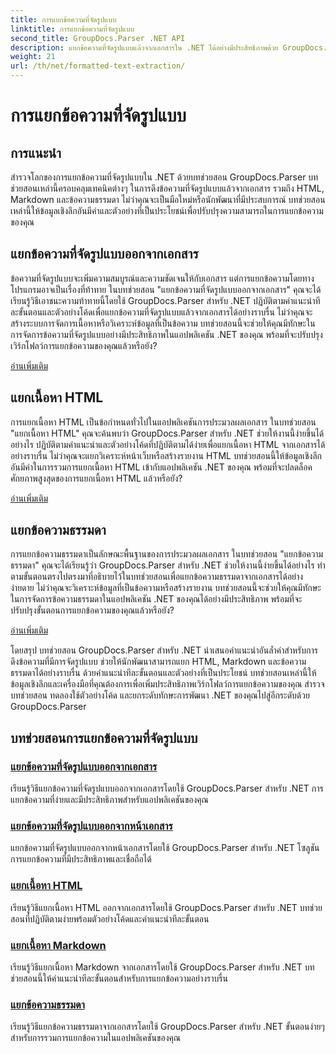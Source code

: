 ```yaml
---
title: การแยกข้อความที่จัดรูปแบบ
linktitle: การแยกข้อความที่จัดรูปแบบ
second_title: GroupDocs.Parser .NET API
description: แยกข้อความที่จัดรูปแบบแล้วจากเอกสารใน .NET ได้อย่างมีประสิทธิภาพด้วย GroupDocs.Parser เรียนรู้การแยก HTML, Markdown และข้อความธรรมดาได้อย่างราบรื่น
weight: 21
url: /th/net/formatted-text-extraction/
---
```


# การแยกข้อความที่จัดรูปแบบ


## การแนะนำ

สำรวจโลกของการแยกข้อความที่จัดรูปแบบใน .NET ด้วยบทช่วยสอน GroupDocs.Parser บทช่วยสอนเหล่านี้ครอบคลุมเทคนิคต่างๆ ในการดึงข้อความที่จัดรูปแบบแล้วจากเอกสาร รวมถึง HTML, Markdown และข้อความธรรมดา ไม่ว่าคุณจะเป็นมือใหม่หรือนักพัฒนาที่มีประสบการณ์ บทช่วยสอนเหล่านี้ให้ข้อมูลเชิงลึกอันมีค่าและตัวอย่างที่เป็นประโยชน์เพื่อปรับปรุงความสามารถในการแยกข้อความของคุณ

## แยกข้อความที่จัดรูปแบบออกจากเอกสาร

ข้อความที่จัดรูปแบบจะเพิ่มความสมบูรณ์และความชัดเจนให้กับเอกสาร แต่การแยกข้อความโดยทางโปรแกรมอาจเป็นเรื่องที่ท้าทาย ในบทช่วยสอน "แยกข้อความที่จัดรูปแบบออกจากเอกสาร" คุณจะได้เรียนรู้วิธีเอาชนะความท้าทายนี้โดยใช้ GroupDocs.Parser สำหรับ .NET ปฏิบัติตามคำแนะนำทีละขั้นตอนและตัวอย่างโค้ดเพื่อแยกข้อความที่จัดรูปแบบแล้วจากเอกสารได้อย่างราบรื่น ไม่ว่าคุณจะสร้างระบบการจัดการเนื้อหาหรือวิเคราะห์ข้อมูลที่เป็นข้อความ บทช่วยสอนนี้จะช่วยให้คุณมีทักษะในการจัดการข้อความที่จัดรูปแบบอย่างมีประสิทธิภาพในแอปพลิเคชัน .NET ของคุณ พร้อมที่จะปรับปรุงเวิร์กโฟลว์การแยกข้อความของคุณแล้วหรือยัง?

[อ่านเพิ่มเติม](./extract-formatted-text-from-document/)

## แยกเนื้อหา HTML

การแยกเนื้อหา HTML เป็นข้อกำหนดทั่วไปในแอปพลิเคชันการประมวลผลเอกสาร ในบทช่วยสอน "แยกเนื้อหา HTML" คุณจะค้นพบว่า GroupDocs.Parser สำหรับ .NET ช่วยให้งานนี้ง่ายขึ้นได้อย่างไร ปฏิบัติตามคำแนะนำและตัวอย่างโค้ดที่ปฏิบัติตามได้ง่ายเพื่อแยกเนื้อหา HTML จากเอกสารได้อย่างราบรื่น ไม่ว่าคุณจะแยกวิเคราะห์หน้าเว็บหรือสร้างรายงาน HTML บทช่วยสอนนี้ให้ข้อมูลเชิงลึกอันมีค่าในการรวมการแยกเนื้อหา HTML เข้ากับแอปพลิเคชัน .NET ของคุณ พร้อมที่จะปลดล็อคศักยภาพสูงสุดของการแยกเนื้อหา HTML แล้วหรือยัง?

[อ่านเพิ่มเติม](./extract-html-content/)

## แยกข้อความธรรมดา

การแยกข้อความธรรมดาเป็นลักษณะพื้นฐานของการประมวลผลเอกสาร ในบทช่วยสอน "แยกข้อความธรรมดา" คุณจะได้เรียนรู้ว่า GroupDocs.Parser สำหรับ .NET ช่วยให้งานนี้ง่ายขึ้นได้อย่างไร ทำตามขั้นตอนตรงไปตรงมาที่อธิบายไว้ในบทช่วยสอนเพื่อแยกข้อความธรรมดาจากเอกสารได้อย่างง่ายดาย ไม่ว่าคุณจะวิเคราะห์ข้อมูลที่เป็นข้อความหรือสร้างรายงาน บทช่วยสอนนี้จะช่วยให้คุณมีทักษะในการจัดการข้อความธรรมดาในแอปพลิเคชัน .NET ของคุณได้อย่างมีประสิทธิภาพ พร้อมที่จะปรับปรุงขั้นตอนการแยกข้อความของคุณแล้วหรือยัง?

[อ่านเพิ่มเติม](./extract-plain-text/)

โดยสรุป บทช่วยสอน GroupDocs.Parser สำหรับ .NET นำเสนอคำแนะนำอันล้ำค่าสำหรับการดึงข้อความที่มีการจัดรูปแบบ ช่วยให้นักพัฒนาสามารถแยก HTML, Markdown และข้อความธรรมดาได้อย่างราบรื่น ด้วยคำแนะนำทีละขั้นตอนและตัวอย่างที่เป็นประโยชน์ บทช่วยสอนเหล่านี้ให้ข้อมูลเชิงลึกและเครื่องมือที่คุณต้องการเพื่อเพิ่มประสิทธิภาพเวิร์กโฟลว์การแยกข้อความของคุณ สำรวจบทช่วยสอน ทดลองใช้ตัวอย่างโค้ด และยกระดับทักษะการพัฒนา .NET ของคุณไปสู่อีกระดับด้วย GroupDocs.Parser
## บทช่วยสอนการแยกข้อความที่จัดรูปแบบ
### [แยกข้อความที่จัดรูปแบบออกจากเอกสาร](./extract-formatted-text-from-document/)
เรียนรู้วิธีแยกข้อความที่จัดรูปแบบออกจากเอกสารโดยใช้ GroupDocs.Parser สำหรับ .NET การแยกข้อความที่ง่ายและมีประสิทธิภาพสำหรับแอปพลิเคชันของคุณ
### [แยกข้อความที่จัดรูปแบบออกจากหน้าเอกสาร](./extract-formatted-text-from-document-page/)
แยกข้อความที่จัดรูปแบบออกจากหน้าเอกสารโดยใช้ GroupDocs.Parser สำหรับ .NET โซลูชันการแยกข้อความที่มีประสิทธิภาพและเชื่อถือได้
### [แยกเนื้อหา HTML](./extract-html-content/)
เรียนรู้วิธีแยกเนื้อหา HTML ออกจากเอกสารโดยใช้ GroupDocs.Parser สำหรับ .NET บทช่วยสอนที่ปฏิบัติตามง่ายพร้อมตัวอย่างโค้ดและคำแนะนำทีละขั้นตอน
### [แยกเนื้อหา Markdown](./extract-markdown-content/)
เรียนรู้วิธีแยกเนื้อหา Markdown จากเอกสารโดยใช้ GroupDocs.Parser สำหรับ .NET บทช่วยสอนนี้ให้คำแนะนำทีละขั้นตอนสำหรับการแยกข้อความอย่างราบรื่น
### [แยกข้อความธรรมดา](./extract-plain-text/)
เรียนรู้วิธีแยกข้อความธรรมดาจากเอกสารโดยใช้ GroupDocs.Parser สำหรับ .NET ขั้นตอนง่ายๆ สำหรับการรวมการแยกข้อความในแอปพลิเคชันของคุณ